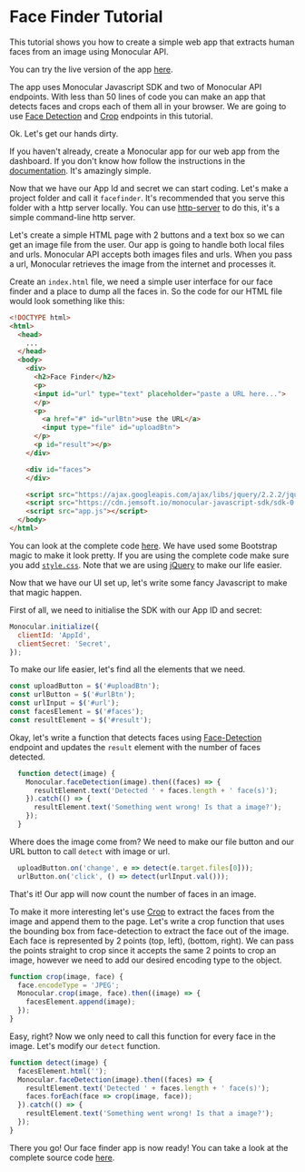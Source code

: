 Face Finder Tutorial
====================

This tutorial shows you how to create a simple web app that extracts human faces from an image using Monocular API.

You can try the live version of the app [here](https://cdn.jemsoft.io/facefinder/).

The app uses Monocular Javascript SDK and two of Monocular API endpoints. With less than 50 lines of code you can make an app that detects faces and crops each of them all in your browser. We are going to use [Face Detection](http://docs.jemsoft.co/?javascript#face-detection) and [Crop](http://docs.jemsoft.co/?javascript#crop) endpoints in this tutorial.

Ok. Let's get our hands dirty.

If you haven't already, create a Monocular app for our web app from the dashboard. If you don't know how follow the instructions in the [documentation](http://docs.jemsoft.co/?javascript#getting-started). It's amazingly simple.

Now that we have our App Id and secret we can start coding. Let's make a project folder and call it `facefinder`. It's recommended that you serve this folder with a http server locally. You can use [http-server](https://github.com/indexzero/http-server) to do this, it's a simple command-line http server.

Let's create a simple HTML page with 2 buttons and a text box so we can get an image file from the user. Our app is going to handle both local files and urls. Monocular API accepts both images files and urls. When you pass a url, Monocular retrieves the image from the internet and processes it.

Create an `index.html` file, we need a simple user interface for our face finder and a place to dump all the faces in. So the code for our HTML file would look something like this:

```html
<!DOCTYPE html>
<html>
  <head>
    ...
  </head>
  <body>
    <div>
      <h2>Face Finder</h2>
      <p>
      <input id="url" type="text" placeholder="paste a URL here...">
      </p>
      <p>
        <a href="#" id="urlBtn">use the URL</a>
        <input type="file" id="uploadBtn">
      </p>
      <p id="result"></p>
    </div>

    <div id="faces">
    </div>

    <script src="https://ajax.googleapis.com/ajax/libs/jquery/2.2.2/jquery.min.js"></script>
    <script src="https://cdn.jemsoft.io/monocular-javascript-sdk/sdk-0.1.0.js"></script>
    <script src="app.js"></script>
  </body>
</html>

```

You can look at the complete code [here](https://github.com/Jemsoft/monocular-demo-facefinder/blob/master/index.html). We have used some Bootstrap magic to make it look pretty. If you are using the complete code make sure you add [`style.css`](https://github.com/Jemsoft/monocular-demo-facefinder/blob/master/style.css). Note that we are using [jQuery](https://code.jquery.com) to make our life easier.

Now that we have our UI set up, let's write some fancy Javascript to make that magic happen.

First of all, we need to initialise the SDK with our App ID and secret:

```javascript
Monocular.initialize({
  clientId: 'AppId',
  clientSecret: 'Secret',
});

```

To make our life easier, let's find all the elements that we need.

```javascript
const uploadButton = $('#uploadBtn');
const urlButton = $('#urlBtn');
const urlInput = $('#url');
const facesElement = $('#faces');
const resultElement = $('#result');
```

Okay, let's write a function that detects faces using [Face-Detection](http://docs.jemsoft.co/?javascript#face-detection) endpoint and updates the `result` element with the number of faces detected.

```javascript
  function detect(image) {
    Monocular.faceDetection(image).then((faces) => {
      resultElement.text('Detected ' + faces.length + ' face(s)');
    }).catch(() => {
      resultElement.text('Something went wrong! Is that a image?');
    });
  }
```

Where does the image come from? We need to make our file button and our URL button to call `detect` with image or url.

```javascript
  uploadButton.on('change', e => detect(e.target.files[0]));
  urlButton.on('click', () => detect(urlInput.val()));
```

That's it! Our app will now count the number of faces in an image.

To make it more interesting let's use [Crop](http://docs.jemsoft.co/?javascript#crop) to extract the faces from the image and append them to the page. Let's write a crop function that uses the bounding box from face-detection to extract the face out of the image. Each face is represented by 2 points (top, left), (bottom, right). We can pass the points straight to crop since it accepts the same 2 points to crop an image, however we need to add our desired encoding type to the object.

```javascript
function crop(image, face) {
  face.encodeType = 'JPEG';
  Monocular.crop(image, face).then((image) => {
    facesElement.append(image);
  });
}
```

Easy, right? Now we only need to call this function for every face in the image. Let's modify our `detect` function.

```javascript
function detect(image) {
  facesElement.html('');
  Monocular.faceDetection(image).then((faces) => {
    resultElement.text('Detected ' + faces.length + ' face(s)');
    faces.forEach(face => crop(image, face));
  }).catch(() => {
    resultElement.text('Something went wrong! Is that a image?');
  });
}
```

There you go! Our face finder app is now ready! You can take a look at the complete source code [here](https://github.com/Jemsoft/monocular-demo-facefinder).
